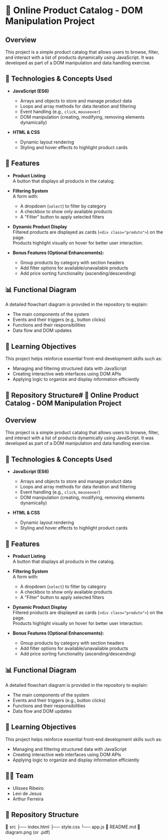 # 🛒 Online Product Catalog - DOM Manipulation Project

## Overview

This project is a simple product catalog that allows users to browse, filter, and interact with a list of products dynamically using JavaScript. It was developed as part of a DOM manipulation and data handling exercise.

## 🔧 Technologies & Concepts Used

- **JavaScript (ES6)**
  - Arrays and objects to store and manage product data
  - Loops and array methods for data iteration and filtering
  - Event handling (e.g., `click`, `mouseover`)
  - DOM manipulation (creating, modifying, removing elements dynamically)

- **HTML & CSS**
  - Dynamic layout rendering
  - Styling and hover effects to highlight product cards

## 🎯 Features

- **Product Listing**  
  A button that displays all products in the catalog.

- **Filtering System**  
  A form with:
  - A dropdown (`select`) to filter by category
  - A checkbox to show only available products
  - A "Filter" button to apply selected filters

- **Dynamic Product Display**  
  Filtered products are displayed as cards (`<div class="produto">`) on the page.  
  Products highlight visually on hover for better user interaction.

- **Bonus Features (Optional Enhancements):**
  - Group products by category with section headers
  - Add filter options for available/unavailable products
  - Add price sorting functionality (ascending/descending)

## 📊 Functional Diagram

A detailed flowchart diagram is provided in the repository to explain:

- The main components of the system
- Events and their triggers (e.g., button clicks)
- Functions and their responsibilities
- Data flow and DOM updates

## 🧠 Learning Objectives

This project helps reinforce essential front-end development skills such as:

- Managing and filtering structured data with JavaScript
- Creating interactive web interfaces using DOM APIs
- Applying logic to organize and display information efficiently

## 📂 Repository Structure# 🛒 Online Product Catalog - DOM Manipulation Project

## Overview

This project is a simple product catalog that allows users to browse, filter, and interact with a list of products dynamically using JavaScript. It was developed as part of a DOM manipulation and data handling exercise.

## 🔧 Technologies & Concepts Used

- **JavaScript (ES6)**
  - Arrays and objects to store and manage product data
  - Loops and array methods for data iteration and filtering
  - Event handling (e.g., `click`, `mouseover`)
  - DOM manipulation (creating, modifying, removing elements dynamically)

- **HTML & CSS**
  - Dynamic layout rendering
  - Styling and hover effects to highlight product cards

## 🎯 Features

- **Product Listing**  
  A button that displays all products in the catalog.

- **Filtering System**  
  A form with:
  - A dropdown (`select`) to filter by category
  - A checkbox to show only available products
  - A "Filter" button to apply selected filters

- **Dynamic Product Display**  
  Filtered products are displayed as cards (`<div class="produto">`) on the page.  
  Products highlight visually on hover for better user interaction.

- **Bonus Features (Optional Enhancements):**
  - Group products by category with section headers
  - Add filter options for available/unavailable products
  - Add price sorting functionality (ascending/descending)

## 📊 Functional Diagram

A detailed flowchart diagram is provided in the repository to explain:

- The main components of the system
- Events and their triggers (e.g., button clicks)
- Functions and their responsibilities
- Data flow and DOM updates

## 🧠 Learning Objectives

This project helps reinforce essential front-end development skills such as:

- Managing and filtering structured data with JavaScript
- Creating interactive web interfaces using DOM APIs
- Applying logic to organize and display information efficiently

## 👨‍💻 Team

- Ulisses Ribeiro
- Levi de Jesus
- Arthur Ferreira

## 📂 Repository Structure
📁 src
├── index.html
├── style.css
└── app.js
📄 README.md
📄 diagram.png (or .pdf)

